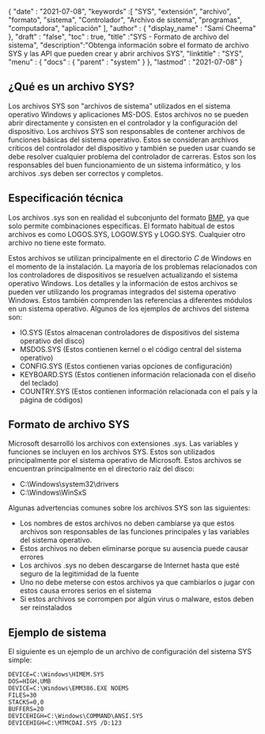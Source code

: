 {
  "date" : "2021-07-08",
  "keywords" :[ "SYS", "extensión", "archivo", "formato", "sistema", "Controlador", "Archivo de sistema", "programas", "computadora", "aplicación" ],
  "author" : {
    "display_name" : "Sami Cheema"
},
  "draft" : "false",
  "toc" : true,
  "title" :"SYS - Formato de archivo del sistema",
  "description":"Obtenga información sobre el formato de archivo SYS y las API que pueden crear y abrir archivos SYS",
  "linktitle" : "SYS",
  "menu" : {
    "docs" : {
      "parent" : "system"
}
},
  "lastmod" : "2021-07-08"
}

## ¿Qué es un archivo SYS? ##

Los archivos SYS son "archivos de sistema" utilizados en el sistema operativo Windows y aplicaciones MS-DOS. Estos archivos no se pueden abrir directamente y consisten en el controlador y la configuración del dispositivo. Los archivos SYS son responsables de contener archivos de funciones básicas del sistema operativo. Estos se consideran archivos críticos del controlador del dispositivo y también se pueden usar cuando se debe resolver cualquier problema del controlador de carreras. Estos son los responsables del buen funcionamiento de un sistema informático, y los archivos .sys deben ser correctos y completos.


## Especificación técnica ##

Los archivos .sys son en realidad el subconjunto del formato [BMP](/es/image/bmp/), ya que solo permite combinaciones específicas. El formato habitual de estos archivos es como LOGOS.SYS, LOGOW.SYS y LOGO.SYS. Cualquier otro archivo no tiene este formato.

Estos archivos se utilizan principalmente en el directorio *C* de Windows en el momento de la instalación. La mayoría de los problemas relacionados con los controladores de dispositivos se resuelven actualizando el sistema operativo Windows. Los detalles y la información de estos archivos se pueden ver utilizando los programas integrados del sistema operativo Windows. Estos también comprenden las referencias a diferentes módulos en un sistema operativo.
Algunos de los ejemplos de archivos del sistema son:

* IO.SYS (Estos almacenan controladores de dispositivos del sistema operativo del disco)
* MSDOS.SYS (Estos contienen kernel o el código central del sistema operativo)
* CONFIG.SYS (Estos contienen varias opciones de configuración)
* KEYBOARD.SYS (Estos contienen información relacionada con el diseño del teclado)
* COUNTRY.SYS (Estos contienen información relacionada con el país y la página de códigos)

## Formato de archivo SYS ##

Microsoft desarrolló los archivos con extensiones .sys. Las variables y funciones se incluyen en los archivos SYS. Estos son utilizados principalmente por el sistema operativo de Microsoft. Estos archivos se encuentran principalmente en el directorio raíz del disco:

* C:\Windows\system32\drivers
* C:\Windows\WinSxS

Algunas advertencias comunes sobre los archivos SYS son las siguientes:

* Los nombres de estos archivos no deben cambiarse ya que estos archivos son responsables de las funciones principales y las variables del sistema operativo.
* Estos archivos no deben eliminarse porque su ausencia puede causar errores
* Los archivos .sys no deben descargarse de Internet hasta que esté seguro de la legitimidad de la fuente
* Uno no debe meterse con estos archivos ya que cambiarlos o jugar con estos causa errores serios en el sistema
* Si estos archivos se corrompen por algún virus o malware, estos deben ser reinstalados

## Ejemplo de sistema ##

El siguiente es un ejemplo de un archivo de configuración del sistema SYS simple:

```
DEVICE=C:\Windows\HIMEM.SYS
DOS=HIGH,UMB
DEVICE=C:\Windows\EMM386.EXE NOEMS
FILES=30
STACKS=0,0
BUFFERS=20
DEVICEHIGH=C:\Windows\COMMAND\ANSI.SYS
DEVICEHIGH=C:\MTMCDAI.SYS /D:123
```
